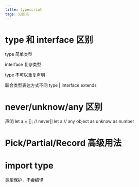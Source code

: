 ```yaml
---
title: typescript
tags: 知识点
--- 
```

# type 和 interface 区别

type 简单类型

interface 复杂类型

type 不可以重复声明

联合类型表达方式不同 type |    interface  extends

# never/unknow/any 区别
声明 let a = [];   // never[]
let a // any
object as unknow as number
# Pick/Partial/Record 高级用法

# import type

类型保护，不会编译
